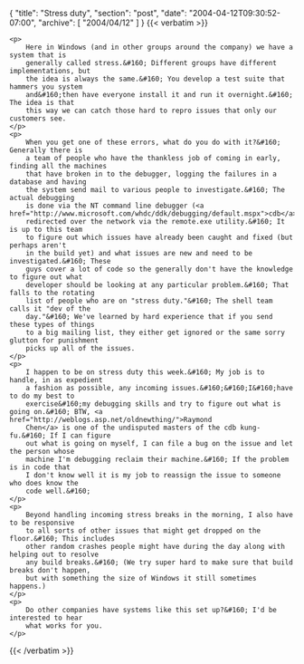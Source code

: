 {
  "title": "Stress duty",
  "section": "post",
  "date": "2004-04-12T09:30:52-07:00",
  "archive": [
    "2004/04/12"
  ]
}
{{< verbatim >}}

    <p>
        Here in Windows (and in other groups around the company) we have a system that is
        generally called stress.&#160; Different groups have different implementations, but
        the idea is always the same.&#160; You develop a test suite that hammers you system
        and&#160;then have everyone install it and run it overnight.&#160; The idea is that
        this way we can catch those hard to repro issues that only our customers see. 
    </p>
    <p>
        When you get one of these errors, what do you do with it?&#160; Generally there is
        a team of people who have the thankless job of coming in early, finding all the machines
        that have broken in to the debugger, logging the failures in a database and having
        the system send mail to various people to investigate.&#160; The actual debugging
        is done via the NT command line debugger (<a href="http://www.microsoft.com/whdc/ddk/debugging/default.mspx">cdb</a>)
        redirected over the network via the remote.exe utility.&#160; It is up to this team
        to figure out which issues have already been caught and fixed (but perhaps aren't
        in the build yet) and what issues are new and need to be investigated.&#160; These
        guys cover a lot of code so the generally don't have the knowledge to figure out what
        developer should be looking at any particular problem.&#160; That falls to the rotating
        list of people who are on "stress duty."&#160; The shell team calls it "dev of the
        day."&#160; We've learned by hard experience that if you send these types of things
        to a big mailing list, they either get ignored or the same sorry glutton for punishment
        picks up all of the issues. 
    </p>
    <p>
        I happen to be on stress duty this week.&#160; My job is to handle, in as expedient
        a fashion as possible, any incoming issues.&#160;&#160;I&#160;have to do my best to
        exercise&#160;my debugging skills and try to figure out what is going on.&#160; BTW, <a href="http://weblogs.asp.net/oldnewthing/">Raymond
        Chen</a> is one of the undisputed masters of the cdb kung-fu.&#160; If I can figure
        out what is going on myself, I can file a bug on the issue and let the person whose
        machine I'm debugging reclaim their machine.&#160; If the problem is in code that
        I don't know well it is my job to reassign the issue to someone who does know the
        code well.&#160; 
    </p>
    <p>
        Beyond handling incoming stress breaks in the morning, I also have to be responsive
        to all sorts of other issues that might get dropped on the floor.&#160; This includes
        other random crashes people might have during the day along with helping out to resolve
        any build breaks.&#160; (We try super hard to make sure that build breaks don't happen,
        but with something the size of Windows it still sometimes happens.) 
    </p>
    <p>
        Do other companies have systems like this set up?&#160; I'd be interested to hear
        what works for you. 
    </p>

{{< /verbatim >}}
